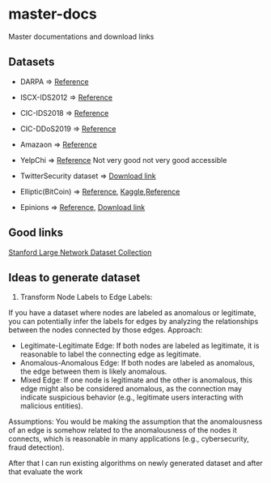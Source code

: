# master-docs
Master documentations and download links

## Datasets

+ DARPA => [Reference](./articles/0001-Sketch-Based%20Anomaly%20Detection%20in%20Streaming%20Graphs/)
+ ISCX-IDS2012 => [Reference](./articles/0001-Sketch-Based%20Anomaly%20Detection%20in%20Streaming%20Graphs/)
+ CIC-IDS2018 => [Reference](./articles/0001-Sketch-Based%20Anomaly%20Detection%20in%20Streaming%20Graphs/)
+ CIC-DDoS2019 => [Reference](./articles/0001-Sketch-Based%20Anomaly%20Detection%20in%20Streaming%20Graphs/)
+ Amazaon => [Reference](./articles/0005-From%20amateurs%20to%20connoisseurs%20modeling%20the%20evolution%20of%20user%20expertise%20through%20online%20reviews/)
+ YelpChi => [Reference](https://dl.acm.org/doi/abs/10.1145/2783258.2783370) Not very good not very good accessible
+ TwitterSecurity dataset => [Download link](https://odds.cs.stonybrook.edu/twittersecurity-dataset/)

+ Elliptic(BitCoin) => [Reference](./articles/0003-DGraph%20A%20Large-Scale%20Financial%20Dataset%20for%20Graph%20Anomaly%20Detection/),
[Kaggle](https://www.kaggle.com/datasets/ellipticco/elliptic-data-set/),[Reference](https://arxiv.org/abs/1908.02591)

+ Epinions => [Reference](https://dl.acm.org/doi/abs/10.1145/3159652.3159729), [Download link](https://snap.stanford.edu/data/soc-Epinions1.html)

## Good links
[Stanford Large Network Dataset Collection](http://snap.stanford.edu/data/)


## Ideas to generate dataset

1. Transform Node Labels to Edge Labels:


If you have a dataset where nodes are labeled as anomalous or legitimate, you can potentially infer the labels for edges by analyzing the relationships between the nodes connected by those edges.
Approach:
+ Legitimate-Legitimate Edge: If both nodes are labeled as legitimate, it is reasonable to label the connecting edge as legitimate.
+ Anomalous-Anomalous Edge: If both nodes are labeled as anomalous, the edge between them is likely anomalous.
+ Mixed Edge: If one node is legitimate and the other is anomalous, this edge might also be considered anomalous, as the connection may indicate suspicious behavior (e.g., legitimate users interacting with malicious entities).


Assumptions: You would be making the assumption that the anomalousness of an edge is somehow related to the anomalousness of the nodes it connects, which is reasonable in many applications (e.g., cybersecurity, fraud detection).

After that I can run existing algorithms on newly generated dataset and after that evaluate the work

